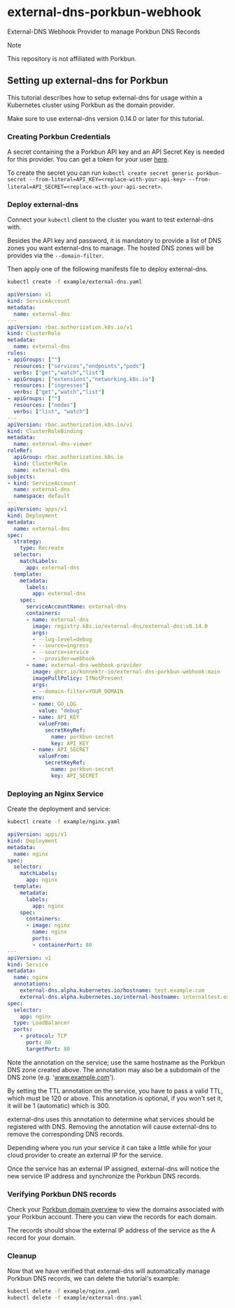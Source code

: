 # external-dns-porkbun-webhook

External-DNS Webhook Provider to manage Porkbun DNS Records

> [!NOTE]
> This repository is not affiliated with Porkbun.

## Setting up external-dns for Porkbun

This tutorial describes how to setup external-dns for usage within a Kubernetes cluster using Porkbun as the domain provider.

Make sure to use external-dns version 0.14.0 or later for this tutorial.

### Creating Porkbun Credentials

A secret containing the a Porkbun API key and an API Secret Key is needed for this provider. You can get a token for your user [here](https://porkbun.com/account/api).

To create the secret you can run `kubectl create secret generic porkbun-secret --from-literal=API_KEY=<replace-with-your-api-key> --from-literal=API_SECRET=<replace-with-your-api-secret>`.

### Deploy external-dns

Connect your `kubectl` client to the cluster you want to test external-dns with.

Besides the API key and password, it is mandatory to provide a list of DNS zones you want external-dns to manage. The hosted DNS zones will be provides via the `--domain-filter`.

Then apply one of the following manifests file to deploy external-dns.

```bash
kubectl create -f example/external-dns.yaml
```

```yaml
apiVersion: v1
kind: ServiceAccount
metadata:
  name: external-dns
---
apiVersion: rbac.authorization.k8s.io/v1
kind: ClusterRole
metadata:
  name: external-dns
rules:
- apiGroups: [""]
  resources: ["services","endpoints","pods"]
  verbs: ["get","watch","list"]
- apiGroups: ["extensions","networking.k8s.io"]
  resources: ["ingresses"]
  verbs: ["get","watch","list"]
- apiGroups: [""]
  resources: ["nodes"]
  verbs: ["list", "watch"]
---
apiVersion: rbac.authorization.k8s.io/v1
kind: ClusterRoleBinding
metadata:
  name: external-dns-viewer
roleRef:
  apiGroup: rbac.authorization.k8s.io
  kind: ClusterRole
  name: external-dns
subjects:
- kind: ServiceAccount
  name: external-dns
  namespace: default
---
apiVersion: apps/v1
kind: Deployment
metadata:
  name: external-dns
spec:
  strategy:
    type: Recreate
  selector:
    matchLabels:
      app: external-dns
  template:
    metadata:
      labels:
        app: external-dns
    spec:
      serviceAccountName: external-dns
      containers:
      - name: external-dns
        image: registry.k8s.io/external-dns/external-dns:v0.14.0
        args:
        - --log-level=debug
        - --source=ingress
        - --source=service
        - --provider=webhook
      - name: external-dns-webhook-provider
        image: ghcr.io/konnektr-io/external-dns-porkbun-webhook:main
        imagePullPolicy: IfNotPresent
        args:
        - --domain-filter=YOUR_DOMAIN
        env:
        - name: GO_LOG
          value: "debug"
        - name: API_KEY
          valueFrom:
            secretKeyRef:
              name: porkbun-secret
              key: API_KEY
        - name: API_SECRET
          valueFrom:
            secretKeyRef:
              name: porkbun-secret
              key: API_SECRET

```

### Deploying an Nginx Service

Create the deployment and service:

```bash
kubectl create -f example/nginx.yaml
```

```yaml
apiVersion: apps/v1
kind: Deployment
metadata:
  name: nginx
spec:
  selector:
    matchLabels:
      app: nginx
  template:
    metadata:
      labels:
        app: nginx
    spec:
      containers:
      - image: nginx
        name: nginx
        ports:
        - containerPort: 80
---
apiVersion: v1
kind: Service
metadata:
  name: nginx
  annotations:
    external-dns.alpha.kubernetes.io/hostname: test.example.com
    external-dns.alpha.kubernetes.io/internal-hostname: internaltest.example.com
spec:
  selector:
    app: nginx
  type: LoadBalancer
  ports:
    - protocol: TCP
      port: 80
      targetPort: 80
```

Note the annotation on the service; use the same hostname as the Porkbun DNS zone created above. The annotation may also be a subdomain
of the DNS zone (e.g. 'www.example.com').

By setting the TTL annotation on the service, you have to pass a valid TTL, which must be 120 or above.
This annotation is optional, if you won't set it, it will be 1 (automatic) which is 300.

external-dns uses this annotation to determine what services should be registered with DNS.  Removing the annotation
will cause external-dns to remove the corresponding DNS records.

Depending where you run your service it can take a little while for your cloud provider to create an external IP for the service.

Once the service has an external IP assigned, external-dns will notice the new service IP address and synchronize
the Porkbun DNS records.

### Verifying Porkbun DNS records

Check your [Porkbun domain overview](https://porkbun.com/account/domainsSpeedy) to view the domains associated with your Porkbun account. There you can view the records for each domain.

The records should show the external IP address of the service as the A record for your domain.

### Cleanup

Now that we have verified that external-dns will automatically manage Porkbun DNS records, we can delete the tutorial's example:

```bash
kubectl delete -f example/nginx.yaml
kubectl delete -f example/external-dns.yaml
```
